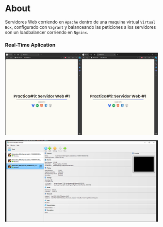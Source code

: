 # About

Servidores Web corriendo en `Apache` dentro de una maquina virtual `Virtual Box`, configurado con `Vagrant` y balanceando las peticiones a los servidores son un loadbalancer corriendo en `Ngninx`.

### Real-Time Aplication

![AppRunning](img/AppRunning.png)

![VirtualBoxRunning](img/VirtualBoxRunning.png)